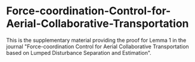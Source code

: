 # Force-coordination-Control-for-Aerial-Collaborative-Transportation
This is the supplementary material providing the proof for Lemma 1 in the journal "Force-coordination Control for Aerial Collaborative Transportation based on Lumped Disturbance Separation and Estimation".

